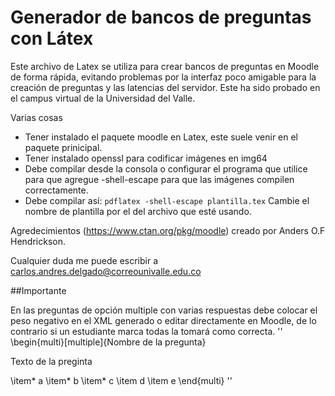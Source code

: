 # Generador de bancos de preguntas con Látex

Este archivo de Latex se utiliza para crear bancos de preguntas en Moodle de forma rápida, evitando problemas por la interfaz poco amigable para la creación de preguntas y las latencias del servidor. Este ha sido probado en el campus virtual de la Universidad del Valle.

Varias cosas

* Tener instalado el paquete moodle en Latex, este suele venir en el paquete prinicipal.
* Tener instalado openssl para codificar imágenes en img64
* Debe compilar desde la consola o configurar el programa que utilice para que agregue -shell-escape para que las imágenes compilen correctamente.
* Debe compilar así:  `pdflatex -shell-escape plantilla.tex` Cambie el nombre de plantilla por el del archivo que esté usando.

Agredecimientos (https://www.ctan.org/pkg/moodle) creado por Anders O.F Hendrickson.

Cualquier duda me puede escribir a carlos.andres.delgado@correounivalle.edu.co

##Importante

En las preguntas de opción multiple con varias respuestas debe colocar el peso negativo en el XML generado o editar directamente en Moodle, de lo contrario si un estudiante marca todas la tomará como correcta.
''
\begin{multi}[multiple]{Nombre de la pregunta}

Texto de la preginta

\item* a
\item* b
\item* c
\item d
\item e
\end{multi}
''
